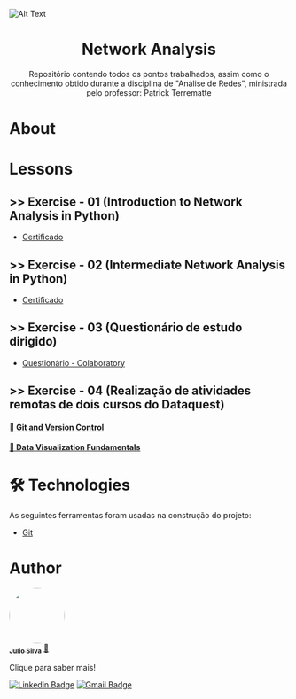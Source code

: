 ![Alt Text](https://mytechdecisions.com/wp-content/uploads/2018/08/Internet_network_Mesh.jpg)

<h1 align ="center">Network Analysis</h1>

<p align="center">Repositório contendo todos os pontos trabalhados, assim como o conhecimento obtido durante a disciplina de "Análise de Redes", ministrada pelo professor: Patrick Terrematte</p>


# About


# Lessons


## >> Exercise - 01 (Introduction to Network Analysis in Python)
  * [Certificado](https://github.com/Julio-CSilva/Network-Analysis/tree/main/Certificate/DataCamp)

## >> Exercise - 02 (Intermediate Network Analysis in Python)
  * [Certificado](https://github.com/Julio-CSilva/Network-Analysis/tree/main/Certificate/DataCamp)

## >> Exercise - 03 (Questionário de estudo dirigido)
  * [Questionário - Colaboratory](https://github.com/Julio-CSilva/Network-Analysis/blob/main/Exercises/Questionário_estudo_dirigido%20.ipynb)

## >> Exercise - 04 (Realização de atividades remotas de dois cursos do Dataquest)
  <h4 align="left">
      <a href="https://app.dataquest.io/verify_cert/G1IQBT1EU4CSCCIT1XXA/">🔗 Git and Version Control</a>
  </h4>

  <h4 align="left">
      <a href="https://app.dataquest.io/verify_cert/QPYF14XMH7MY4US4YBAL/">🔗 Data Visualization Fundamentals</a>
  </h4>

# 🛠 Technologies

As seguintes ferramentas foram usadas na construção do projeto:

- [Git](https://git-scm.com)

# Author

<a href="https://github.com/Julio-CSilva">
 <img style="border-radius: 50%;" src="https://avatars.githubusercontent.com/u/57691025?s=400&u=15893c15d3d42c7737e91cc4f11dcbd7751b7565&v=4" width="100px;" alt=""/>
 <br />
 <sub><b>Julio Silva</b></sub></a> <a href="https://github.com/Julio-CSilva" title="Foguete não tem ré">🚀</a>

Clique para saber mais!

[![Linkedin Badge](https://img.shields.io/badge/-Julio-blue?style=flat-square&logo=Linkedin&logoColor=white&link=https://www.linkedin.com/in/julio-csilva/)](https://www.linkedin.com/in/julio-csilva/) 
[![Gmail Badge](https://img.shields.io/badge/-juliocesarfilho0112@gmail.com-c14438?style=flat-square&logo=Gmail&logoColor=white&link=mailto:juliocesarfilho0112@gmail.com)](mailto:juliocesarfilho0112@gmail.com)
